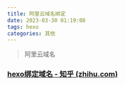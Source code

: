 ```yaml
---
title: 阿里云域名绑定
date: 2023-03-30 01:19:08
tags: hexo
categories: 其他
---
```

<blockquote class="blockquote-center">阿里云域名</blockquote>

<!-- more -->
### [hexo绑定域名 - 知乎 (zhihu.com)](https://zhuanlan.zhihu.com/p/338299590)

